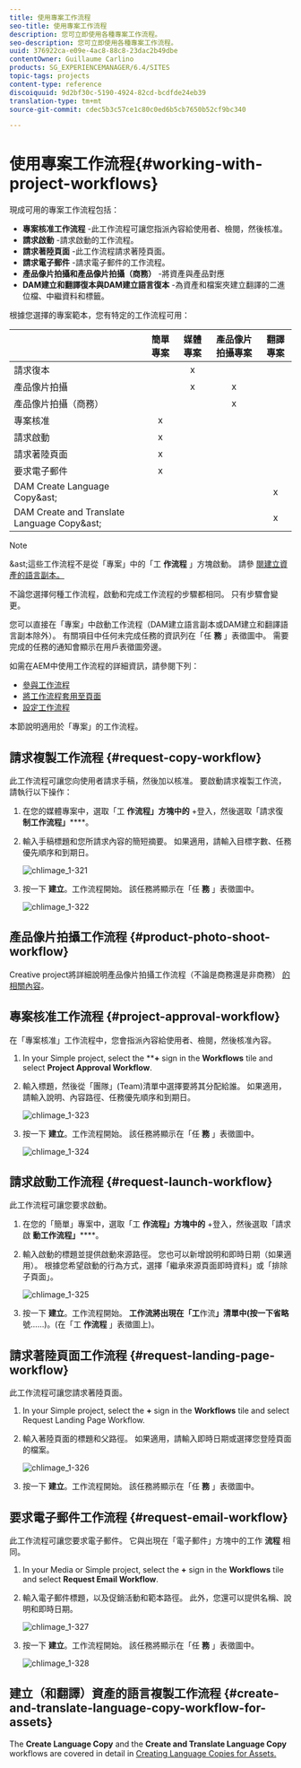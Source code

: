 ```yaml
---
title: 使用專案工作流程
seo-title: 使用專案工作流程
description: 您可立即使用各種專案工作流程。
seo-description: 您可立即使用各種專案工作流程。
uuid: 376922ca-e09e-4ac8-88c8-23dac2b49dbe
contentOwner: Guillaume Carlino
products: SG_EXPERIENCEMANAGER/6.4/SITES
topic-tags: projects
content-type: reference
discoiquuid: 9d2bf30c-5190-4924-82cd-bcdfde24eb39
translation-type: tm+mt
source-git-commit: cdec5b3c57ce1c80c0ed6b5cb7650b52cf9bc340

---
```



# 使用專案工作流程{#working-with-project-workflows}

現成可用的專案工作流程包括：

* **專案核准工作流程** -此工作流程可讓您指派內容給使用者、檢閱，然後核准。
* **請求啟動** -請求啟動的工作流程。
* **請求著陸頁面** -此工作流程請求著陸頁面。
* **請求電子郵件** -請求電子郵件的工作流程。
* **產品像片拍攝和產品像片拍攝（商務）** -將資產與產品對應
* **DAM建立和翻譯復本與DAM建立語言復本** -為資產和檔案夾建立翻譯的二進位檔、中繼資料和標籤。

根據您選擇的專案範本，您有特定的工作流程可用：

|  | **簡單專案** | **媒體專案** | **產品像片拍攝專案** | **翻譯專案** |
|---|:-:|:-:|:-:|:-:|
| 請求復本 |  | x |  |  |
| 產品像片拍攝 |  | x | x |  |
| 產品像片拍攝（商務） |  |  | x |  |
| 專案核准 | x |  |  |  |
| 請求啟動 | x |  |  |  |
| 請求著陸頁面 | x |  |  |  |
| 要求電子郵件 | x |  |  |  |
| DAM Create Language Copy&amp;ast; |  |  |  | x |
| DAM Create and Translate Language Copy&amp;ast; |  |  |  | x |

>[!NOTE]
>
>&amp;ast;這些工作流程不是從「專案」中的「工 **作流程** 」方塊啟動。 請參 [閱建立資產的語言副本。](/help/sites-administering/tc-manage.md)

不論您選擇何種工作流程，啟動和完成工作流程的步驟都相同。 只有步驟會變更。

您可以直接在「專案」中啟動工作流程（DAM建立語言副本或DAM建立和翻譯語言副本除外）。 有關項目中任何未完成任務的資訊列在「任 **務** 」表徵圖中。 需要完成的任務的通知會顯示在用戶表徵圖旁邊。

如需在AEM中使用工作流程的詳細資訊，請參閱下列：

* [參與工作流程](/help/sites-authoring/workflows-participating.md)
* [將工作流程套用至頁面](/help/sites-authoring/workflows-applying.md)
* [設定工作流程](/help/sites-administering/workflows.md)

本節說明適用於「專案」的工作流程。

## 請求複製工作流程 {#request-copy-workflow}

此工作流程可讓您向使用者請求手稿，然後加以核准。 要啟動請求複製工作流，請執行以下操作：

1. 在您的媒體專案中，選取「工 **作流程」方塊中的** +登入，然後選取「請求復 **制工作流程」******。
1. 輸入手稿標題和您所請求內容的簡短摘要。 如果適用，請輸入目標字數、任務優先順序和到期日。

   ![chlimage_1-321](assets/chlimage_1-321.png)

1. 按一下 **建立**。工作流程開始。 該任務將顯示在「任 **務** 」表徵圖中。

   ![chlimage_1-322](assets/chlimage_1-322.png)

## 產品像片拍攝工作流程 {#product-photo-shoot-workflow}

Creative project將詳細說明產品像片拍攝工作流程（不論是商務還是非商務） [的相關內容](/help/sites-authoring/managing-product-information.md)。

## 專案核准工作流程 {#project-approval-workflow}

在「專案核准」工作流程中，您會指派內容給使用者、檢閱，然後核准內容。

1. In your Simple project, select the ****+** sign in the **Workflows** tile and select **Project Approval Workflow**.
1. 輸入標題，然後從「團隊」(Team)清單中選擇要將其分配給誰。 如果適用，請輸入說明、內容路徑、任務優先順序和到期日。

   ![chlimage_1-323](assets/chlimage_1-323.png)

1. 按一下 **建立**。工作流程開始。 該任務將顯示在「任 **務** 」表徵圖中。

   ![chlimage_1-324](assets/chlimage_1-324.png)

## 請求啟動工作流程 {#request-launch-workflow}

此工作流程可讓您要求啟動。

1. 在您的「簡單」專案中，選取「工 **作流程」方塊中的** +登入，然後選取「請求啟 **動工作流程」******。
1. 輸入啟動的標題並提供啟動來源路徑。 您也可以新增說明和即時日期（如果適用）。 根據您希望啟動的行為方式，選擇「繼承來源頁面即時資料」或「排除子頁面」。

   ![chlimage_1-325](assets/chlimage_1-325.png)

1. 按一下 **建立**。工作流程開始。 **工作流將出現在「工**&#x200B;作流&#x200B;**」清單中(按一下省略**&#x200B;號……)。(在「工 **作流程** 」表徵圖上)。

## 請求著陸頁面工作流程 {#request-landing-page-workflow}

此工作流程可讓您請求著陸頁面。

1. In your Simple project, select the **+** sign in the **Workflows** tile and select Request Landing Page Workflow.
1. 輸入著陸頁面的標題和父路徑。 如果適用，請輸入即時日期或選擇您登陸頁面的檔案。

   ![chlimage_1-326](assets/chlimage_1-326.png)

1. 按一下 **建立**。工作流程開始。 該任務將顯示在「任 **務** 」表徵圖中。

## 要求電子郵件工作流程 {#request-email-workflow}

此工作流程可讓您要求電子郵件。 它與出現在「電子郵件」方塊中的工作 **流程** 相同。

1. In your Media or Simple project, select the **+** sign in the **Workflows** tile and select **Request Email Workflow**.
1. 輸入電子郵件標題，以及促銷活動和範本路徑。 此外，您還可以提供名稱、說明和即時日期。

   ![chlimage_1-327](assets/chlimage_1-327.png)

1. 按一下 **建立**。工作流程開始。 該任務將顯示在「任 **務** 」表徵圖中。

   ![chlimage_1-328](assets/chlimage_1-328.png)

## 建立（和翻譯）資產的語言複製工作流程 {#create-and-translate-language-copy-workflow-for-assets}

The **Create Language Copy** and the **Create and Translate Language Copy** workflows are covered in detail in [Creating Language Copies for Assets.](/help/assets/translation-projects.md)
